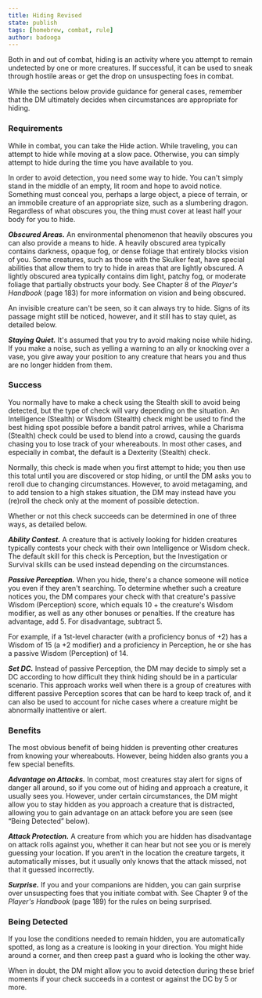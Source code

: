 ```yaml
---
title: Hiding Revised
state: publish
tags: [homebrew, combat, rule]
author: badooga
---
```

Both in and out of combat, hiding is an activity where you attempt to remain undetected by one or more creatures. If successful, it can be used to sneak through hostile areas or get the drop on unsuspecting foes in combat.

While the sections below provide guidance for general cases, remember that the DM ultimately decides when circumstances are appropriate for hiding.

### Requirements
While in combat, you can take the Hide action. While traveling, you can attempt to hide while moving at a slow pace. Otherwise, you can simply attempt to hide during the time you have available to you.

In order to avoid detection, you need some way to hide. You can't simply stand in the middle of an empty, lit room and hope to avoid notice. Something must conceal you, perhaps a large object, a piece of terrain, or an immobile creature of an appropriate size, such as a slumbering dragon. Regardless of what obscures you, the thing must cover at least half your body for you to hide.

***Obscured Areas.*** An environmental phenomenon that heavily obscures you can also provide a means to hide. A heavily obscured area typically contains darkness, opaque fog, or dense foliage that entirely blocks vision of you. Some creatures, such as those with the Skulker feat, have special abilities that allow them to try to hide in areas that are lightly obscured. A lightly obscured area typically contains dim light, patchy fog, or moderate foliage that partially obstructs your body. See Chapter 8 of the *Player's Handbook* (page 183) for more information on vision and being obscured.

An invisible creature can't be seen, so it can always try to hide. Signs of its passage might still be noticed, however, and it still has to stay quiet, as detailed below.

***Staying Quiet.*** It's assumed that you try to avoid making noise while hiding. If you make a noise, such as yelling a warning to an ally or knocking over a vase, you give away your position to any creature that hears you and thus are no longer hidden from them.

### Success
You normally have to make a check using the Stealth skill to avoid being detected, but the type of check will vary depending on the situation. An Intelligence (Stealth) or Wisdom (Stealth) check might be used to find the best hiding spot possible before a bandit patrol arrives, while a Charisma (Stealth) check could be used to blend into a crowd, causing the guards chasing you to lose track of your whereabouts. In most other cases, and especially in combat, the default is a Dexterity (Stealth) check.

Normally, this check is made when you first attempt to hide; you then use this total until you are discovered or stop hiding, or until the DM asks you to reroll due to changing circumstances. However, to avoid metagaming, and to add tension to a high stakes situation, the DM may instead have you (re)roll the check only at the moment of possible detection.

Whether or not this check succeeds can be determined in one of three ways, as detailed below.

***Ability Contest.*** A creature that is actively looking for hidden creatures typically contests your check with their own Intelligence or Wisdom check. The default skill for this check is Perception, but the Investigation or Survival skills can be used instead depending on the circumstances.

***Passive Perception.*** When you hide, there's a chance someone will notice you even if they aren't searching. To determine whether such a creature notices you, the DM compares your check with that creature's passive Wisdom (Perception) score, which equals 10 + the creature's Wisdom modifier, as well as any other bonuses or penalties. If the creature has advantage, add 5. For disadvantage, subtract 5.

For example, if a 1st-level character (with a proficiency bonus of +2) has a Wisdom of 15 (a +2 modifier) and a proficiency in Perception, he or she has a passive Wisdom (Perception) of 14.

***Set DC.*** Instead of passive Perception, the DM may decide to simply set a DC according to how difficult they think hiding should be in a particular scenario. This approach works well when there is a group of creatures with different passive Perception scores that can be hard to keep track of, and it can also be used to account for niche cases where a creature might be abnormally inattentive or alert.

### Benefits
The most obvious benefit of being hidden is preventing other creatures from knowing your whereabouts. However, being hidden also grants you a few special benefits.

***Advantage on Attacks.*** In combat, most creatures stay alert for signs of danger all around, so if you come out of hiding and approach a creature, it usually sees you. However, under certain circumstances, the DM might allow you to stay hidden as you approach a creature that is distracted, allowing you to gain advantage on an attack before you are seen (see “Being Detected” below).

***Attack Protection.*** A creature from which you are hidden has disadvantage on attack rolls against you, whether it can hear but not see you or is merely guessing your location. If you aren’t in the location the creature targets, it automatically misses, but it usually only knows that the attack missed, not that it guessed incorrectly.

***Surprise.*** If you and your companions are hidden, you can gain surprise over unsuspecting foes that you initiate combat with. See Chapter 9 of the *Player's Handbook* (page 189) for the rules on being surprised.

### Being Detected
If you lose the conditions needed to remain hidden, you are automatically spotted, as long as a creature is looking in your direction. You might hide around a corner, and then creep past a guard who is looking the other way.

When in doubt, the DM might allow you to avoid detection during these brief moments if your check succeeds in a contest or against the DC by 5 or more.